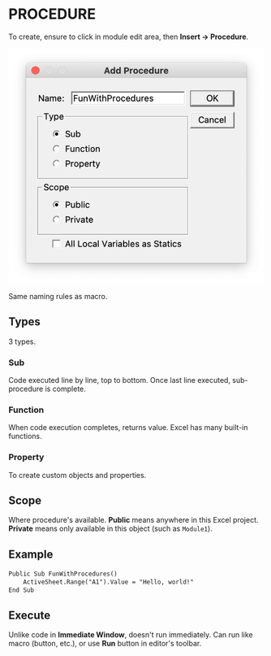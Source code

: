 # PROCEDURE

To create, ensure to click in module edit area, then **Insert &rarr; Procedure**.

![Add Procedure](/assets/vba/procedure-add.png)

Same naming rules as macro.

## Types

3 types.

### Sub

Code executed line by line, top to bottom. Once last line executed, sub-procedure is complete.

### Function

When code execution completes, returns value. Excel has many built-in functions.

### Property

To create custom objects and properties.

## Scope

Where procedure's available. **Public** means anywhere in this Excel project. **Private** means only available in this object (such as `Module1`).

## Example

```vba
Public Sub FunWithProcedures()
    ActiveSheet.Range("A1").Value = "Hello, world!"
End Sub
```

## Execute

Unlike code in **Immediate Window**, doesn't run immediately. Can run like macro (button, etc.), or use **Run** button in editor's toolbar.

